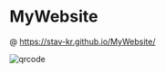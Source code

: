# MyWebsite

@  https://stav-kr.github.io/MyWebsite/

![qrcode](https://user-images.githubusercontent.com/83426703/133517971-889f0b7c-3dc2-49e2-a64a-ad0ec5e9f69c.png)

